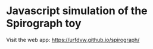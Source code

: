 # Javascript simulation of the Spirograph toy 
Visit the web app:
https://urfdvw.github.io/spirograph/